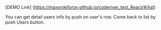 [DEMO Link] (https://maxxnikiforov.github.io/coderiver_test_React/#/list)

You can get detail users info by push on user's row. Come back to list by push Users button.  

